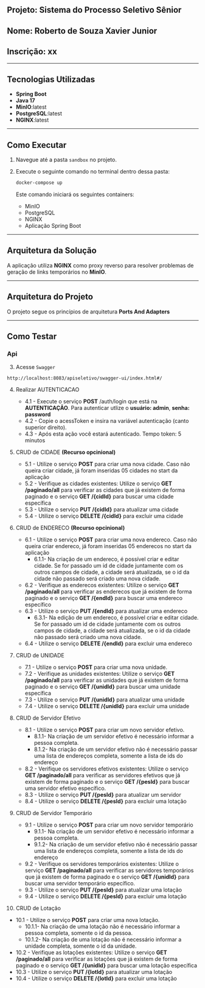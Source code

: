 ## Projeto: Sistema do Processo Seletivo Sênior

## Nome: Roberto de Souza Xavier Junior
## Inscrição: xx

---

## Tecnologias Utilizadas

- **Spring Boot**
- **Java 17**
- **MinIO**:latest
- **PostgreSQL**:latest
- **NGINX**:latest

---

## Como Executar

1. Navegue até a pasta `sandbox` no projeto.
2. Execute o seguinte comando no terminal dentro dessa pasta:

   ```bash
   docker-compose up
   ```

   Este comando iniciará os seguintes containers:
   - MinIO
   - PostgreSQL
   - NGINX
   - Aplicação Spring Boot

---

## Arquitetura da Solução

A aplicação utiliza **NGINX** como proxy reverso para resolver problemas de geração de links temporários no **MinIO**. 

---

## Arquitetura do Projeto

O projeto segue os princípios de arquitetura **Ports And Adapters**


---
## Como Testar

### Api

3. Acesse  `Swagger `

```shellscript
http://localhost:8083/apiseletivo/swagger-ui/index.html#/
```
4. Realizar AUTENTICACAO
   - 4.1 - Execute o serviço **POST** /auth/login que está na **AUTENTICAÇÃO**. Para autenticar utlize o **usuário: admin**, **senha: password**
   - 4.2 - Copie o acessToken e insira na variável autenticação (canto superior direito).
   - 4.3 - Após esta ação você estará autenticado. Tempo token: 5 minutos
5. CRUD de CIDADE **(Recurso opcinional)**
   - 5.1 - Utilize o serviço **POST** para criar uma nova cidade. Caso não queira criar cidade, já foram inseridas 05 cidades no start da aplicação
   - 5.2 - Verifique as cidades existentes: Utilize o serviço **GET /paginado/all** para verificar as cidades que já existem de forma paginado e o serviço **GET /{cidId}** para buscar uma cidade específica
   - 5.3 - Utilize o serviço **PUT /{cidId}** para atualizar uma cidade
   - 5.4 - Utilize o serviço **DELETE /{cidId}** para excluir uma cidade
   
6. CRUD de ENDERECO **(Recurso opcinional)**
   - 6.1 - Utilize o serviço **POST** para criar uma nova endereco. Caso não queira criar endereco, já foram inseridas 05 enderecos no start da aplicação
        - 6.1.1- Na criação de um endereco, é possível criar e editar cidade. Se for passado um id de cidade juntamente com os outros campos de cidade, a cidade será atualizada, se o id da cidade não passado será criado uma nova cidade.
   - 6.2 - Verifique as enderecos existentes: Utilize o serviço **GET /paginado/all** para verificar as enderecos que já existem de forma paginado e o serviço **GET /{endId}** para buscar uma endereco específico
   - 6.3 - Utilize o serviço **PUT /{endId}** para atualizar uma endereco
        - 6.3.1- Na edição de um endereco, é possível criar e editar cidade. Se for passado um id de cidade juntamente com os outros campos de cidade, a cidade será atualizada, se o id da cidade não passado será criado uma nova cidade.
   - 6.4 - Utilize o serviço **DELETE /{endId}** para excluir uma endereco
   

7. CRUD de UNIDADE
   - 7.1 - Utilize o serviço **POST** para criar uma nova unidade.
   - 7.2 - Verifique as unidades existentes: Utilize o serviço **GET /paginado/all** para verificar as unidades que já existem de forma paginado e o serviço **GET /{unidId}** para buscar uma unidade específica
   - 7.3 - Utilize o serviço **PUT /{unidId}** para atualizar uma unidade
   - 7.4 - Utilize o serviço **DELETE /{unidId}** para excluir uma unidade
     
8. CRUD de Servidor Efetivo
   - 8.1 - Utilize o serviço **POST** para criar um novo servidor efetivo.
        - 8.1.1- Na criação de um servidor efetivo é necessário informar a pessoa completa.
        - 8.1.2- Na criação de um servidor efetivo não é necessário passar uma lista de endereços completa, somente a lista de ids do endereço
   - 8.2 - Verifique os servidores efetivos existentes: Utilize o serviço **GET /paginado/all** para verificar as servidores efetivos que já existem de forma paginado e o serviço **GET /{pesId}** para buscar uma servidor efetivo específico.
   - 8.3 - Utilize o serviço **PUT /{pesId}** para atualizar um servidor 
   - 8.4 - Utilize o serviço **DELETE /{pesId}** para excluir uma lotação
  
9. CRUD de Servidor Temporário
   - 9.1 - Utilize o serviço **POST** para criar um novo servidor temporário
        - 9.1.1- Na criação de um servidor efetivo é necessário informar a pessoa completa.
        - 9.1.2- Na criação de um servidor efetivo não é necessário passar uma lista de endereços completa, somente a lista de ids do endereço
   - 9.2 - Verifique os servidores temporários existentes: Utilize o serviço **GET /paginado/all** para verificar as servidores temporários que já existem de forma paginado e o serviço **GET /{unidId}** para buscar uma servidor temporário específico.
   - 9.3 - Utilize o serviço **PUT /{pesId}** para atualizar uma lotação
   - 9.4 - Utilize o serviço **DELETE /{pesId}** para excluir uma lotação
     
10. CRUD de Lotação
   - 10.1 - Utilize o serviço **POST** para criar uma nova lotação.
        - 10.1.1- Na criação de uma lotação não é necessário informar a pessoa completa, somente o id da pessoa.
        - 10.1.2- Na criação de uma lotação não é necessário informar a unidade completa, somente o id da unidade.
   - 10.2 - Verifique as lotações existentes: Utilize o serviço **GET /paginado/all** para verificar as lotações que já existem de forma paginado e o serviço **GET /{unidId}** para buscar uma lotação específica
   - 10.3 - Utilize o serviço **PUT /{lotId}** para atualizar uma lotação
   - 10.4 - Utilize o serviço **DELETE /{lotId}** para excluir uma lotação




